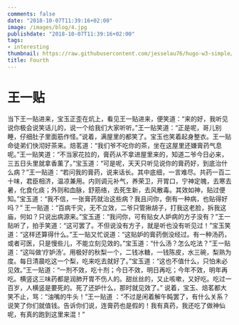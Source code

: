 ```yaml
---
comments: false
date: "2018-10-07T11:39:16+02:00"
image: /images/blog/4.jpg
publishdate: "2018-10-07T11:39:16+02:00"
tags:
- interesting
thumbnail: https://raw.githubusercontent.com/jesselau76/hugo-w3-simple/master/exampleSite/images/thumb-samuele-errico-piccarini-206026-unsplash.jpg
title: Fourth
---
```

# 王一贴
当下王一贴进来，宝玉正歪在炕上，看见王一贴进来，便笑道：“来的好，我听见说你极会说笑话儿的，说一个给我们大家听听。”王一贴笑道：“正是呢，哥儿别睡，仔细肚子里面筋作怪。”说着，满屋里的都笑了。宝玉也笑着起身整衣。王一贴命徒弟们快沏好茶来。焙茗道：“我们爷不吃你的茶，坐在这屋里还嫌膏药气息呢。”王一贴笑道：“不当家花拉的，膏药从不拿进屋里来的，知道二爷今日必来，三五日头里就拿香薰了。”宝玉道：“可是呢，天天只听见说你的膏药好，到底治什么病？”王一贴道：“若问我的膏药，说来话长。其中底细，一言难尽。共药一百二十味，君臣相济，温凉兼用。内则调元补气，养荣卫，开胃口，宁神定魄，去寒去暑，化食化痰；外则和血脉，舒筋络，去死生新，去风散毒。其效如神，贴过便知。”宝玉道：“我不信，一张膏药就治这些病？我且问你，倒有一种病，也贴得好吗？” 王一贴道：“百病千灾，无不立效，二爷只管揪胡子，打我这老脸，拆我这庙，何如？只说出病源来。”宝玉道：“我问你，可有贴女人妒病的方子没有？”王一贴听了，拍手笑道：“这可罢了。不但说没有方子，就是听也没有听见过！”宝玉笑道：“这样还算得什么。”王一贴又忙说道：“这贴妒的膏药倒没经过。有一种汤药，或者可医，只是慢些儿，不能立刻见效的。”宝玉道：“什么汤？怎么吃法？”王一贴道：“这叫做‘疗妒汤’。用极好的秋梨一个，二钱冰糖，一钱陈皮，水三碗，梨熟为度。每日清晨吃这一个梨，吃来吃去就好了。”宝玉道：“这也不值什么，只怕未必见效。”王一贴道：“一剂不效，吃十剂；今日不效，明日再吃；今年不效，明年再吃。横竖这三味药都是润肺开胃不伤人的。甜丝丝的，又止咳嗽，又好吃。吃过一百岁，人横竖是要死的。死了还妒什么，那时就见效了。”
说着，宝玉、焙茗都大笑不止，骂：“油嘴的牛头！”王一贴道 ：“不过是闲着解午盹罢了，有什么关系？说笑了你们就值钱。告诉你们说，连膏药也是假的！我有真药，我还吃了做神仙呢，有真的跑到这里来混！”
